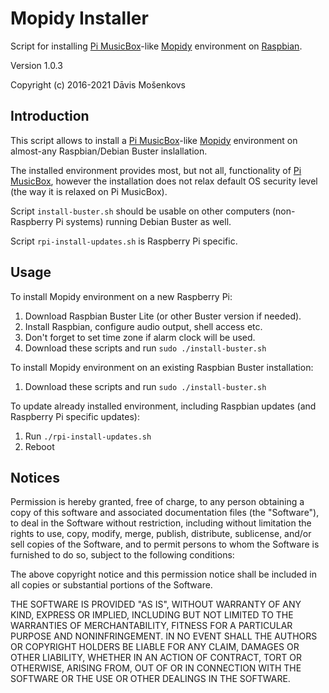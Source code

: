 Mopidy Installer
===============
Script for installing [Pi MusicBox](https://www.pimusicbox.com/)-like [Mopidy](https://mopidy.com/) environment on [Raspbian](https://www.raspberrypi.org/downloads/raspbian/). 

Version 1.0.3

Copyright (c) 2016-2021 Dāvis Mošenkovs

## Introduction

This script allows to install a [Pi MusicBox](https://www.pimusicbox.com/)-like [Mopidy](https://mopidy.com/) environment on almost-any Raspbian/Debian Buster inslallation.

The installed environment provides most, but not all, functionality of [Pi MusicBox](https://www.pimusicbox.com/), however the installation does not relax default OS security level (the way it is relaxed on Pi MusicBox).

Script `install-buster.sh` should be usable on other computers (non-Raspberry Pi systems) running Debian Buster as well.

Script `rpi-install-updates.sh` is Raspberry Pi specific.

## Usage

To install Mopidy environment on a new Raspberry Pi:

1. Download Raspbian Buster Lite (or other Buster version if needed).
1. Install Raspbian, configure audio output, shell access etc.
1. Don't forget to set time zone if alarm clock will be used.
1. Download these scripts and run `sudo ./install-buster.sh`


To install Mopidy environment on an existing Raspbian Buster installation:

1. Download these scripts and run `sudo ./install-buster.sh`


To update already installed environment, including Raspbian updates (and Raspberry Pi specific updates):

1. Run `./rpi-install-updates.sh`
1. Reboot

## Notices

Permission is hereby granted, free of charge, to any person obtaining a copy
of this software and associated documentation files (the "Software"), to deal
in the Software without restriction, including without limitation the rights
to use, copy, modify, merge, publish, distribute, sublicense, and/or sell
copies of the Software, and to permit persons to whom the Software is
furnished to do so, subject to the following conditions:

The above copyright notice and this permission notice shall be included in all
copies or substantial portions of the Software.

THE SOFTWARE IS PROVIDED "AS IS", WITHOUT WARRANTY OF ANY KIND, EXPRESS OR
IMPLIED, INCLUDING BUT NOT LIMITED TO THE WARRANTIES OF MERCHANTABILITY,
FITNESS FOR A PARTICULAR PURPOSE AND NONINFRINGEMENT. IN NO EVENT SHALL THE
AUTHORS OR COPYRIGHT HOLDERS BE LIABLE FOR ANY CLAIM, DAMAGES OR OTHER
LIABILITY, WHETHER IN AN ACTION OF CONTRACT, TORT OR OTHERWISE, ARISING FROM,
OUT OF OR IN CONNECTION WITH THE SOFTWARE OR THE USE OR OTHER DEALINGS IN THE
SOFTWARE.
